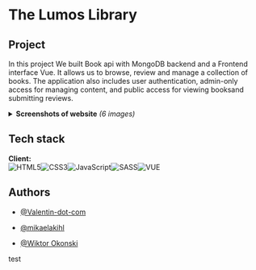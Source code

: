 # The Lumos Library
## Project

In this project We built Book api with MongoDB backend and a Frontend interface Vue. It allows us to browse, review and manage a collection of books. The application also includes user authentication, admin-only access for managing content, and public access for viewing booksand submitting reviews.

<details>
<summary><strong>Screenshots of website</strong> <i>(6 images)</i></summary>

### Landing Page
![Desktop - Landing Page](/screenshots/landing-page.jpg)
-
### Books Page
![Desktop - Books Page](/screenshots/books-page.jpg)
-
### Specific Book
![Desktop - Specific Book](/screenshots/specific-book.jpg)
-
### Review Book Page
![Desktop - Review Book](/screenshots/review-book.jpg)
-
### Admin Users Page
![Desktop - Admin Users](/screenshots/admin-users.jpg)
-
### Admin books Page
![Desktop - Admin Users](/screenshots/admin-books.jpg)
</details>



## Tech stack

**Client:** <br>![HTML5](https://img.shields.io/badge/html5-%23E34F26.svg?style=for-the-badge&logo=html5&logoColor=white)![CSS3](https://img.shields.io/badge/css3-%231572B6.svg?style=for-the-badge&logo=css3&logoColor=white)![JavaScript](https://img.shields.io/badge/javascript-%23323330.svg?style=for-the-badge&logo=javascript&logoColor=%23F7DF1E)![SASS](https://img.shields.io/badge/SASS-hotpink.svg?style=for-the-badge&logo=SASS&logoColor=white)![VUE](https://img.shields.io/badge/Vue%20js-35495E?style=for-the-badge&logo=vuedotjs&logoColor=4FC08D)


## Authors

- [@Valentin-dot-com](https://github.com/Valentin-dot-com)

- [@mikaelakihl](https://github.com/mikaelakihl)

- [@Wiktor Okonski](https://github.com/PotoVic)

test